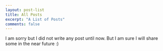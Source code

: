 ```yaml
---
layout: post-list
title: All Posts
excerpt: "A List of Posts"
comments: false
---
```

I am sorry but I did not write any post until now. But I am sure I will share some in the near future :)
